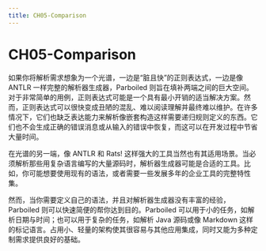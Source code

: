 ```yaml
---
title: CH05-Comparison
---
```


# CH05-Comparison

如果你将解析需求想象为一个光谱，一边是“脏且快”的正则表达式，一边是像 ANTLR 一样完整的解析器生成器，Parboiled 则旨在填补两端之间的巨大空间。对于非常简单的用例，正则表达式可能是一个具有最小开销的适当解决方案。然而，正则表达式可以很快变成丑陋的混乱、难以阅读理解并最终难以维护。在许多情况下，它们也缺乏表达能力来解析像嵌套构造这样需要递归规则定义的东西。它们也不会生成正确的错误消息或从输入的错误中恢复，而这可以在开发过程中节省大量时间。

在光谱的另一端，像 ANTLR 和 Rats! 这样强大的工具当然也有其适用场景。当必须解析那些用复杂语言编写的大量源码时，解析器生成器可能是合适的工具。比如，你可能想要使用现有的语法，或者需要一些发展多年的企业工具的完整特性集。

然而，当你需要定义自己的语法，并且对解析器生成器没有丰富的经验，Parboiled 则可以快速简便的帮你达到目的。Parboiled 可以用于小的任务，如解析日期与时间；也可以用于复杂的任务，如解析 Java 源码或像 Markdown 这样的标记语言。占用小、轻量的架构使其很容易与其他应用集成，同时又能为多种定制需求提供良好的基础。

